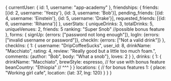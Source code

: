 {
  currentUser: {
    id: 1,
    username: "app-academy"
    <!-- friendships: {
      friends_ids: [2, 3],
      pending_friends_ids: [4, 5],
      requested_friends_ids: [6]
    } -->
  },
  friendships: {
    friends: [{id: 2, username: 'Yeezy'}, {id: 3, username: 'Bob'}],
    pending_friends: [{id: 4, username: 'Einstein'}, {id: 5, username: 'Drake'}],
    requested_friends: [{id: 6, username: 'Rihanna'}]
  },
  userStats: {
    uniqueDrinks: 3,
    totalDrinks: 5,
    uniqueVenues: 2,
    friends: 5
    ranking: "Super Snob" //possible bonus feature  
  },
  forms: {
    signUp: {errors: ["password not long enough"]},
    logIn: {errors: ["invalid username or password"]},
    checkIn: {errors: ["Not a valid drink"]}
  },
  checkIns: {
    1: {
      username: "DripCoffeeSucks",
      user_id: 8,
      drinkName: "Macchiato",
      rating: 4,
      review: "Really good but a little too much foam.",
      comments: {author: "Bob", body: "What a snob"},
      loves: 2
    }
  },
  drinks: {
    1: {
      drinkName: "Macchiato",
      brewStyle: espresso, // for use with bonus feature
      beanCountry: "Ethiopia" // ^^^
    }
  }
  locations: { // for bonus features
    1: {
      place: "Working girl cafe",
      location: {lat: 37, lng: 120}
    }
  }
}
